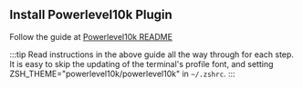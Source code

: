 ## Install Powerlevel10k Plugin

Follow the guide at [Powerlevel10k README](https://github.com/romkatv/powerlevel10k)

:::tip
Read instructions in the above guide all the way through for each step. It is easy to skip the updating of the terminal's profile font, and setting ZSH_THEME="powerlevel10k/powerlevel10k" in `~/.zshrc`.
:::
